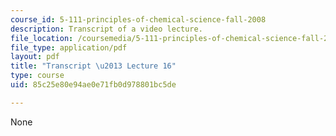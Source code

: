 ```yaml
---
course_id: 5-111-principles-of-chemical-science-fall-2008
description: Transcript of a video lecture.
file_location: /coursemedia/5-111-principles-of-chemical-science-fall-2008/85c25e80e94ae0e71fb0d978801bc5de_5-111F08-L16.pdf
file_type: application/pdf
layout: pdf
title: "Transcript \u2013 Lecture 16"
type: course
uid: 85c25e80e94ae0e71fb0d978801bc5de

---
```

None